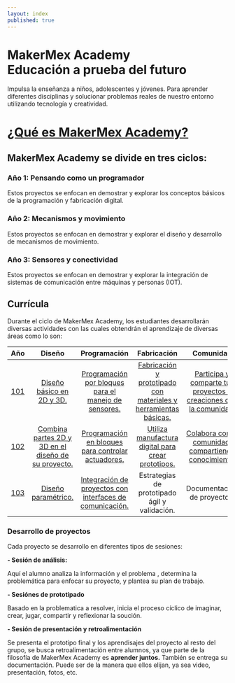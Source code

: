 ```yaml
---
layout: index
published: true
---
```


# MakerMex Academy <br/> Educación a prueba del futuro

Impulsa la enseñanza a niños, adolescentes y jóvenes. Para aprender diferentes disciplinas y solucionar problemas reales de nuestro entorno utilizando tecnología y creatividad.


# [¿Qué es MakerMex Academy?](https://makermex.github.io/Makercademy/modules/intro/makercademy/)

## MakerMex Academy se divide en tres ciclos:

### Año 1: Pensando como un programador

Estos proyectos se enfocan en demostrar y explorar los conceptos básicos de la programación y fabricación digital.

### Año 2: Mecanismos y movimiento
Estos proyectos se enfocan en demostrar y explorar el diseño y desarrollo de mecanismos de movimiento.

### Año 3: Sensores y conectividad
Estos proyectos se enfocan en demostrar y explorar la integración de sistemas de comunicación entre máquinas y personas (IOT).

## Currícula
Durante el ciclo de MakerMex Academy, los estudiantes desarrollarán diversas actividades con las cuales obtendrán el aprendizaje de diversas áreas como lo son:

| Año | Diseño | Programación | Fabricación | Comunidad |
| :---: | :---: | :---: | :---: | :---: |
| [101](http://learn.makercademy.com/modules/basico/101/) | [Diseño básico en 2D y 3D.](http://learn.makercademy.com/modules/referencias/cortadoralaser/) | [Programación por bloques para el manejo de sensores.](http://learn.makercademy.com/modules/referencias/Makecode/) | [Fabricación y prototipado con materiales y herramientas básicas.](http://learn.makercademy.com/modules/referencias/Carton/) | [Participa y comparte tus proyectos y creaciones con la  comunidad.](http://makermex.com/forum/makercademy-124) |
| [102](http://learn.makercademy.com/modules/mecanismos/Alimentador/) | [Combina partes 2D y 3D en el diseño de su proyecto.](http://learn.makercademy.com/modules/referencias/cnc/) | [Programación en bloques para controlar actuadores.](http://learn.makercademy.com/modules/referencias/Arduino/) | [Utiliza manufactura digital  para crear prototipos.](http://learn.makercademy.com/modules/referencias/Impresion3D/) | [Colabora con la comunidad, compartiendo conocimiento.](http://makermex.com/forum/makercademy-124) |
| [103](http://learn.makercademy.com/modules/iot/resources/) | [Diseño paramétrico.](http://learn.makercademy.com/modules/referencias/modelado3d/) | [Integración de proyectos con interfaces de comunicación.](http://learn.makercademy.com/modules/referencias/Python/) | Estrategias de prototipado ágil y validación.| Documentacion de proyectos.|





### Desarrollo de proyectos

Cada proyecto se desarrollo en diferentes tipos de sesiones:

**- Sesión de análisis:**

Aquí el alumno analiza la información y el problema , determina la problemática para enfocar su proyecto, y plantea su plan de trabajo.

**- Sesiónes de prototipado**

Basado en la problematica a resolver, inicia el proceso cíclico de imaginar, crear, jugar, compartir y reflexionar la soución.

**- Sesión de presentación y retroalimentación**

Se presenta el prototipo final y los aprendisajes del proyecto al resto del grupo, se busca retroalimentación entre alumnos, ya que parte de la filosofía de MakerMex Academy es **aprender juntos.** También se entrega su documentación. Puede ser de la manera que ellos elijan, ya sea video, presentación, fotos, etc.
